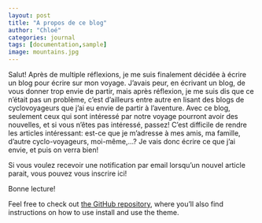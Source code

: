 ```yaml
---
layout: post
title: "A propos de ce blog"
author: "Chloé"
categories: journal
tags: [documentation,sample]
image: mountains.jpg
---
```


Salut!
Après de multiple réflexions, je me suis finalement décidée à écrire un blog pour écrire sur mon voyage. J’avais peur, en écrivant un blog, de vous donner trop envie de partir, mais après réflexion, je me suis dis que ce n’était pas un problème, c’est d’ailleurs entre autre en lisant des blogs de cyclovoyageurs que j’ai eu envie de partir à l’aventure.
Avec ce blog, seulement ceux qui sont intéressé par notre voyage pourront avoir des nouvelles, et si vous n’êtes pas intéressé, passez!
C’est difficile de rendre les articles intéressant: est-ce que je m’adresse à mes amis, ma famille, d’autre cyclo-voyageurs, moi-même,...? Je vais donc écrire ce que j’ai envie, et puis on verra bien!

Si vous voulez recevoir une notification par email lorsqu’un nouvel article parait, vous pouvez vous inscrire ici! 

Bonne lecture!

Feel free to check out <a href="https://github.com/LeNPaul/jekyll-starter-kit" target="_blank">the GitHub repository</a>, where you’ll also find instructions on how to use install and use the theme.
